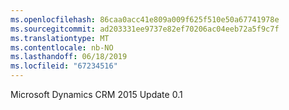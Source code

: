 ```yaml
---
ms.openlocfilehash: 86caa0acc41e809a009f625f510e50a67741978e
ms.sourcegitcommit: ad203331ee9737e82ef70206ac04eeb72a5f9c7f
ms.translationtype: MT
ms.contentlocale: nb-NO
ms.lasthandoff: 06/18/2019
ms.locfileid: "67234516"
---
```

Microsoft Dynamics CRM 2015 Update 0.1